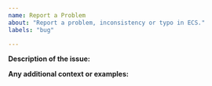 ```yaml
---
name: Report a Problem
about: "Report a problem, inconsistency or typo in ECS."
labels: "bug"

---
```

<!--
GitHub is reserved for bug reports and feature requests; it is not the place
for general questions. If you have a general question, please visit the
discuss forums: https://discuss.elastic.co/tag/ecs-elastic-common-schema.

Please fill in the following details to help us triage the issue:
-->

**Description of the issue:**


**Any additional context or examples:**
